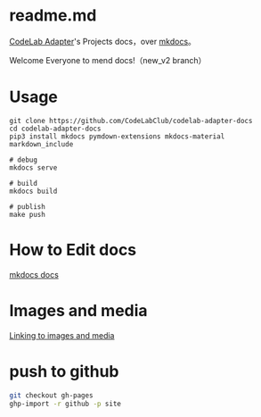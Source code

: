 # readme.md
[CodeLab Adapter](https://adapter.codelab.club)'s Projects docs，over [mkdocs](https://www.mkdocs.org/)。

Welcome Everyone to mend docs!（new_v2 branch）


# Usage

```
git clone https://github.com/CodeLabClub/codelab-adapter-docs
cd codelab-adapter-docs
pip3 install mkdocs pymdown-extensions mkdocs-material markdown_include

# debug
mkdocs serve

# build
mkdocs build

# publish
make push
```

# How to Edit docs
[mkdocs docs](https://www.mkdocs.org/#getting-started)

# Images and media
[Linking to images and media](https://www.mkdocs.org/user-guide/writing-your-docs/#linking-to-images-and-media)


# push to github
```bash
git checkout gh-pages
ghp-import -r github -p site
```

